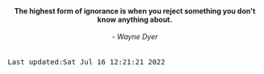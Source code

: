 
<div align="center"><b><span>The highest form of ignorance is when you reject something you don't know anything about. </span></b><br><br><i> - Wayne Dyer</i></div>
<br><br><kbd>Last updated:Sat Jul 16 12:21:21 2022</kbd>